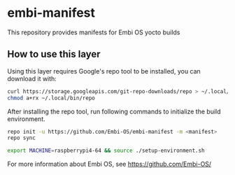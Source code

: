 # embi-manifest
This repository provides manifests for Embi OS yocto builds

## How to use this layer

Using this layer requires Google's repo tool to be installed, you can download it with:
```bash
curl https://storage.googleapis.com/git-repo-downloads/repo > ~/.local/bin/repo
chmod a+rx ~/.local/bin/repo
```

After installing the repo tool, run following commands to initialize the build environment.
```bash
repo init -u https://github.com/Embi-OS/embi-manifest -m <manifest>
repo sync

export MACHINE=raspberrypi4-64 && source ./setup-environment.sh
```

For more information about Embi OS, see https://github.com/Embi-OS/

